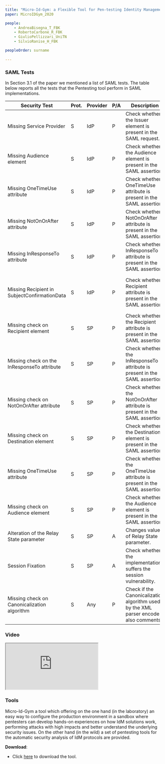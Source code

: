 ```yaml
---
title: "Micro-Id-Gym: a Flexible Tool for Pen-testing Identity Management Protocols in the Wild and in the Laboratory"
paper: MicroIDGym_2020

people:
    - AndreaBisegna_T_FBK
    - RobertoCarbone_R_FBK
    - GiulioPellizzari_UniTN
    - SilvioRanise_H_FBK

peopleOrder: surname
      
---
```


### SAML Tests
In Section 3.1 of the paper we mentioned a list of SAML tests. The table below reports all the tests that the Pentesting tool perform in SAML implementations.

|Security Test|Prot.|Provider |P/A|Description|Mitigation|
| ------------ | -- | ------- | - | --------- | -------- |
| Missing Service Provider | S | IdP | P | Check whether the Issuer element is present in the SAML request. | Configure the IdP to accept only SAML request with Issuer attribute. |
| Missing Audience element | S | IdP | P | Check whether the Audience element is present in the SAML assertion. | Configure the IdP to include Audience element in the SAML assertion. |
| Missing OneTimeUse attribute | S | IdP | P | Check whether OneTimeUse attribute is present in the SAML assertion. | Configure the IdP to include OneTimeUse attribute in the SAML assertion. |
| Missing NotOnOrAfter attribute | S | IdP | P | Check whether NotOnOrAfter attribute is present in the SAML assertion. | Configure the IdP to include NotOnOrAfter attribute in the SAML assertion. |
| Missing InResponseTo attribute | S | IdP | P | Check whether InResponseTo attribute is present in the SAML assertion. | Configure the IdP to include InResponseTo attribute in the SAML assertion. |
| Missing Recipient in SubjectConfirmationData | S | IdP | P | Check whether Recipient attribute is present in the SAML assertion. | Configure the IdP to include Recipient attribute in SubjectConfirmationData element of SAML assertion. |
| Missing check on Recipient element | S | SP | P | Check whether the Recipient attribute is present in the SAML assertion. | Configure the Client to accept only SAML assertions with Recipient attribute. |
| Missing check on the InResponseTo attribute | S | SP | P | Check whether the InResponseTo attribute is present in the SAML assertion. | Configure the Client to accept only SAML assertions with InResponseTo attribute. |
| Missing check on NotOnOrAfter attribute | S | SP | P | Check whether the NotOnOrAfter attribute is present in the SAML assertion. | Configure the Client to accept only SAML assertions with NotOnOrAfter attribute. |
| Missing check on Destination element | S | SP | P | Check whether the Destination element is present in the SAML assertion. | Configure the Client to accept only SAML assertions with Destination element. |
| Missing OneTimeUse attribute | S | SP | P | Check whether the OneTimeUse attribute is present in the SAML assertion. | Configure the Client to accept only SAML assertions with OneTimeUse attribute. |
| Missing check on Audience element | S | SP | P | Check whether the Audience element is present in the SAML assertion. | Configure the Client to accept only SAML assertions with Audience element. |
| Alteration of the Relay State parameter | S | SP | A | Changes value of Relay State parameter. | Configure the Sanitize the value of Relay State parameter. |
| Session Fixation | S | SP | A | Check whether the implementation suffers the session vulnerability. | Handle properly the user sessions. |
| Missing check on Canonicalization algorithm | S | Any | P | Check if the Canonicalization algorithm used by the XML parser encode also comments. | Change XML parser Canonicalization algorithm to one that includes comments. |



### Video
<div class="h_iframe">
<iframe src="https://drive.google.com/file/d/1CnnTvWeKg4b7MXxcXH1X4rpy5H1KnLBC/preview" ></iframe>
</div class="h_iframe">

### Tools
Micro-Id-Gym a tool which offering on the one hand (in the laboratory) an easy way to configure the production environment in a sandbox where pentesters can develop hands-on experiences on how IdM solutions work, performing attacks with high impacts and better understand the underlying security issues. On the other hand (in the wild) a set of pentesting tools for the automatic security analysis of IdM protocols are provided.

**Download**:
- Click <a href="https://github.com/stfbk/micro-id-gym/">here</a> to download the tool.

